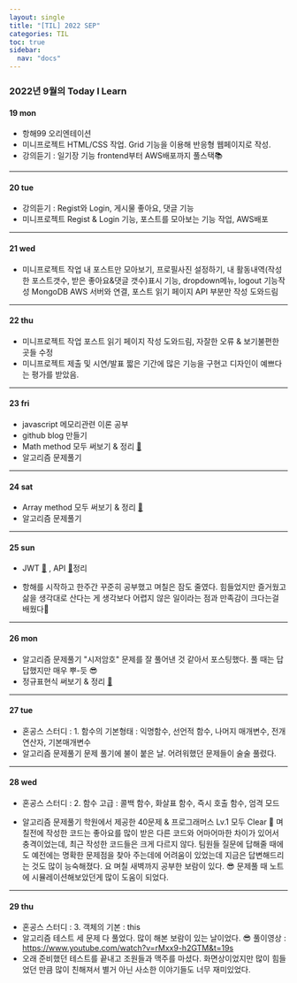 ```yaml
---
layout: single
title: "[TIL] 2022 SEP"
categories: TIL
toc: true
sidebar:
  nav: "docs"
---
```


### 2022년 9월의 Today I Learn

#### 19 mon

- 항해99 오리엔테이션
- 미니프로젝트 HTML/CSS 작업. Grid 기능을 이용해 반응형 웹페이지로 작성.
- 강의듣기 : 일기장 기능 frontend부터 AWS배포까지 풀스택📚

------

#### 20 tue

- 강의듣기 : Regist와 Login, 게시물 좋아요, 댓글 기능
- 미니프로젝트 Regist & Login 기능, 포스트를 모아보는 기능 작업, AWS배포

------

#### 21 wed

- 미니프로젝트 작업
  내 포스트만 모아보기, 프로필사진 설정하기, 내 활동내역(작성한 포스트갯수, 받은 좋아요&댓글 갯수)표시 기능, dropdown메뉴, logout 기능작성
  MongoDB AWS 서버와 연결, 포스트 읽기 페이지 API 부분만 작성 도와드림

------

#### 22 thu

- 미니프로젝트 작업 포스트 읽기 페이지 작성 도와드림, 자잘한 오류 & 보기불편한 곳들 수정
- 미니프로젝트 제출 및 시연/발표
  짧은 기간에 많은 기능을 구현고 디자인이 예쁘다는 평가를 받았음.

------

#### 23 fri

- javascript 메모리관련 이론 공부
- github blog 만들기
- Math method 모두 써보기 & 정리 [📒](/javascript/js-math)
- 알고리즘 문제풀기

---

#### 24 sat

- Array method 모두 써보기 & 정리 [📒](/javascript/js-array)
- 알고리즘 문제풀기

---

#### 25 sun

- JWT [📒](/javascript/js-JWT) , API [📕](/javascript/js-API)정리

- 항해를 시작하고 한주간 꾸준히 공부했고 며칠은 잠도 줄였다. 힘들었지만 즐거웠고 삶을 생각대로 산다는 게 생각보다 어렵지 않은 일이라는 점과 만족감이 크다는걸 배웠다💜

---

#### 26 mon

- 알고리즘 문제풀기
  "시저암호" 문제를 잘 풀어낸 것 같아서 포스팅했다. 풀 때는 답답했지만 매우 뿌-듯 😎
- 정규표현식 써보기 & 정리 [📒](/basic/RegExp)

---

#### 27 tue

- 혼공스 스터디 : 1. 함수의 기본형태  : 익명함수, 선언적 함수, 나머지 매개변수, 전개연산자, 기본매개변수
- 알고리즘 문제풀기
  문제 풀기에 불이 붙은 날. 어려워했던 문제들이 술술 풀렸다.

---

#### 28 wed

- 혼공스 스터디 : 2. 함수 고급 : 콜백 함수, 화살표 함수, 즉시 호출 함수, 엄격 모드

- 알고리즘 문제풀기
  학원에서 제공한 40문제 & 프로그래머스 Lv.1 모두 Clear 🎉
  며칠전에 작성한 코드는 좋아요를 많이 받은 다른 코드와 어마어마한 차이가 있어서 충격이었는데, 최근 작성한 코드들은 크게 다르지 않다. 
  팀원들 질문에 답해줄 때에도 예전에는 명확한 문제점을 찾아 주는데에 어려움이 있었는데 지금은 답변해드리는 것도 많이 능숙해졌다. 요 며칠 새벽까지 공부한 보람이 있다. 😎
  문제풀 때 노트에 시뮬레이션해보았던게 많이 도움이 되었다.


---

#### 29 thu

- 혼공스 스터디 : 3. 객체의 기본 : this
- 알고리즘 테스트
  세 문제 다 풀었다. 많이 해본 보람이 있는 날이었다. 😎 
  풀이영상 : https://www.youtube.com/watch?v=rMxx9-h2GTM&t=19s
- 오래 준비했던 테스트를 끝내고 조원들과 맥주를 마셨다. 화면상이었지만 많이 힘들었던 만큼 많이 친해져서 별거 아닌 사소한 이야기들도 너무 재미있었다.  



